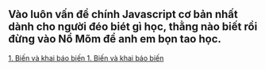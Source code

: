 ## Vào luôn vấn đề chính Javascript cơ bản nhất dành cho người đéo biét gì học, thằng nào biết rồi đừng vào Nổ Mõm để anh em bọn tao học.
[1. Biến và khai báo biến  ](Bien/lythuyet1.md)
[1. Biến và khai báo biến  ](Bien/lythuyet2.md)
